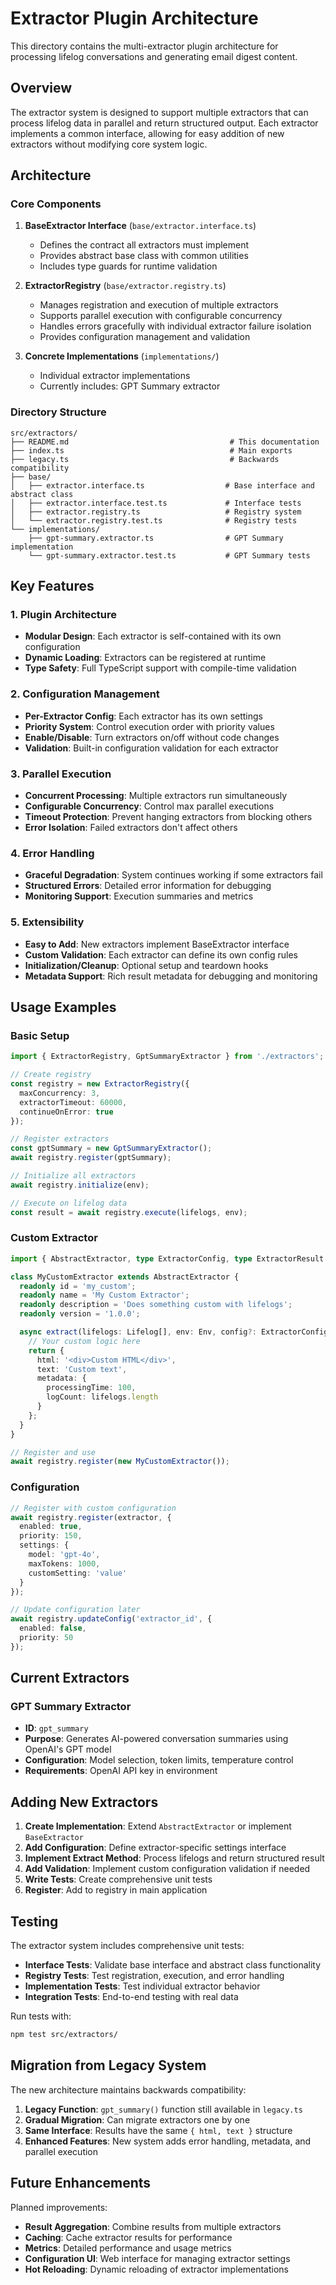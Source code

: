# Extractor Plugin Architecture

This directory contains the multi-extractor plugin architecture for processing lifelog conversations and generating email digest content.

## Overview

The extractor system is designed to support multiple extractors that can process lifelog data in parallel and return structured output. Each extractor implements a common interface, allowing for easy addition of new extractors without modifying core system logic.

## Architecture

### Core Components

1. **BaseExtractor Interface** (`base/extractor.interface.ts`)
   - Defines the contract all extractors must implement
   - Provides abstract base class with common utilities
   - Includes type guards for runtime validation

2. **ExtractorRegistry** (`base/extractor.registry.ts`)
   - Manages registration and execution of multiple extractors
   - Supports parallel execution with configurable concurrency
   - Handles errors gracefully with individual extractor failure isolation
   - Provides configuration management and validation

3. **Concrete Implementations** (`implementations/`)
   - Individual extractor implementations
   - Currently includes: GPT Summary extractor

### Directory Structure

```
src/extractors/
├── README.md                                    # This documentation
├── index.ts                                     # Main exports
├── legacy.ts                                    # Backwards compatibility
├── base/
│   ├── extractor.interface.ts                  # Base interface and abstract class
│   ├── extractor.interface.test.ts             # Interface tests
│   ├── extractor.registry.ts                   # Registry system
│   └── extractor.registry.test.ts              # Registry tests
└── implementations/
    ├── gpt-summary.extractor.ts                # GPT Summary implementation
    └── gpt-summary.extractor.test.ts           # GPT Summary tests
```

## Key Features

### 1. Plugin Architecture
- **Modular Design**: Each extractor is self-contained with its own configuration
- **Dynamic Loading**: Extractors can be registered at runtime
- **Type Safety**: Full TypeScript support with compile-time validation

### 2. Configuration Management
- **Per-Extractor Config**: Each extractor has its own settings
- **Priority System**: Control execution order with priority values
- **Enable/Disable**: Turn extractors on/off without code changes
- **Validation**: Built-in configuration validation for each extractor

### 3. Parallel Execution
- **Concurrent Processing**: Multiple extractors run simultaneously
- **Configurable Concurrency**: Control max parallel executions
- **Timeout Protection**: Prevent hanging extractors from blocking others
- **Error Isolation**: Failed extractors don't affect others

### 4. Error Handling
- **Graceful Degradation**: System continues working if some extractors fail
- **Structured Errors**: Detailed error information for debugging
- **Monitoring Support**: Execution summaries and metrics

### 5. Extensibility
- **Easy to Add**: New extractors implement BaseExtractor interface
- **Custom Validation**: Each extractor can define its own config rules
- **Initialization/Cleanup**: Optional setup and teardown hooks
- **Metadata Support**: Rich result metadata for debugging and monitoring

## Usage Examples

### Basic Setup

```typescript
import { ExtractorRegistry, GptSummaryExtractor } from './extractors';

// Create registry
const registry = new ExtractorRegistry({
  maxConcurrency: 3,
  extractorTimeout: 60000,
  continueOnError: true
});

// Register extractors
const gptSummary = new GptSummaryExtractor();
await registry.register(gptSummary);

// Initialize all extractors
await registry.initialize(env);

// Execute on lifelog data
const result = await registry.execute(lifelogs, env);
```

### Custom Extractor

```typescript
import { AbstractExtractor, type ExtractorConfig, type ExtractorResult } from './base/extractor.interface';

class MyCustomExtractor extends AbstractExtractor {
  readonly id = 'my_custom';
  readonly name = 'My Custom Extractor';
  readonly description = 'Does something custom with lifelogs';
  readonly version = '1.0.0';

  async extract(lifelogs: Lifelog[], env: Env, config?: ExtractorConfig): Promise<ExtractorResult> {
    // Your custom logic here
    return {
      html: '<div>Custom HTML</div>',
      text: 'Custom text',
      metadata: {
        processingTime: 100,
        logCount: lifelogs.length
      }
    };
  }
}

// Register and use
await registry.register(new MyCustomExtractor());
```

### Configuration

```typescript
// Register with custom configuration
await registry.register(extractor, {
  enabled: true,
  priority: 150,
  settings: {
    model: 'gpt-4o',
    maxTokens: 1000,
    customSetting: 'value'
  }
});

// Update configuration later
await registry.updateConfig('extractor_id', {
  enabled: false,
  priority: 50
});
```

## Current Extractors

### GPT Summary Extractor
- **ID**: `gpt_summary`
- **Purpose**: Generates AI-powered conversation summaries using OpenAI's GPT model
- **Configuration**: Model selection, token limits, temperature control
- **Requirements**: OpenAI API key in environment

## Adding New Extractors

1. **Create Implementation**: Extend `AbstractExtractor` or implement `BaseExtractor`
2. **Add Configuration**: Define extractor-specific settings interface
3. **Implement Extract Method**: Process lifelogs and return structured result
4. **Add Validation**: Implement custom configuration validation if needed
5. **Write Tests**: Create comprehensive unit tests
6. **Register**: Add to registry in main application

## Testing

The extractor system includes comprehensive unit tests:

- **Interface Tests**: Validate base interface and abstract class functionality
- **Registry Tests**: Test registration, execution, and error handling
- **Implementation Tests**: Test individual extractor behavior
- **Integration Tests**: End-to-end testing with real data

Run tests with:
```bash
npm test src/extractors/
```

## Migration from Legacy System

The new architecture maintains backwards compatibility:

1. **Legacy Function**: `gpt_summary()` function still available in `legacy.ts`
2. **Gradual Migration**: Can migrate extractors one by one
3. **Same Interface**: Results have the same `{ html, text }` structure
4. **Enhanced Features**: New system adds error handling, metadata, and parallel execution

## Future Enhancements

Planned improvements:
- **Result Aggregation**: Combine results from multiple extractors
- **Caching**: Cache extractor results for performance
- **Metrics**: Detailed performance and usage metrics
- **Configuration UI**: Web interface for managing extractor settings
- **Hot Reloading**: Dynamic reloading of extractor implementations